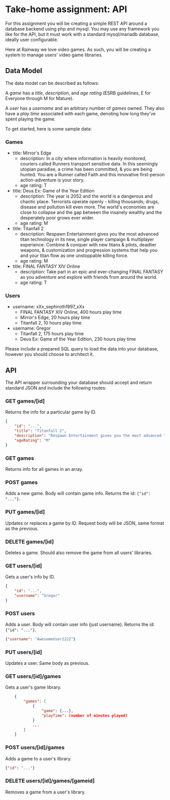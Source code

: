 # Take-home assignment: API

For this assignment you will be creating a simple REST API around a database backend using php and mysql. You may use any framework you like for the API, but it must work with a standard mysql/mariadb database, ideally user configurable.

Here at Rainway we love video games. As such, you will be creating a system to manage users' video game libraries.

## Data Model

The data model can be described as follows:

A *game* has a *title*, *description*, and *age rating* (ESRB guidelines, E for Everyone through M for Mature).

A *user* has a *username* and an arbitrary number of *games* owned. They also have a *play time* associated with each game, denoting how long they've spent playing the game.

To get started, here is some sample data:

### Games
* title: Mirror's Edge
  * description: In a city where information is heavily monitored, couriers called Runners transport sensitive data. In this seemingly utopian paradise, a crime has been committed, & you are being hunted. You are a Runner called Faith and this innovative first-person action-adventure is your story.
  * age rating: T
* title: Deus Ex: Game of the Year Edition
  * description: The year is 2052 and the world is a dangerous and chaotic place. Terrorists operate openly - killing thousands; drugs, disease and pollution kill even more. The world's economies are close to collapse and the gap between the insanely wealthy and the desperately poor grows ever wider.
  * age rating: M
* title: Titanfall 2
  * description: Respawn Entertainment gives you the most advanced titan technology in its new, single player campaign & multiplayer experience. Combine & conquer with new titans & pilots, deadlier weapons, & customization and progression systems that help you and your titan flow as one unstoppable killing force.
  * age rating: M
* title: FINAL FANTASY XIV Online
  * description: Take part in an epic and ever-changing FINAL FANTASY as you adventure and explore with friends from around the world.
  * age rating: T

### Users
* username: xXx_sephiroth1997_xXx
  * FINAL FANTASY XIV Online, 400 hours play time
  * Mirror's Edge, 20 hours play time
  * Titanfall 2, 10 hours play time
* username: Gregor
  * Titanfall 2, 175 hours play time
  * Deus Ex: Game of the Year Edition, 230 hours play time


Please include a prepared SQL query to load the data into your database, however you should choose to architect it.

## API

The API wrapper surrounding your database should accept and return standard JSON and include the following routes:

### GET games/[id]
Returns the info for a particular game by ID.
```JSON
{
    "id": "...",
    "title": "Titanfall 2",
    "description": "Respawn Entertainment gives you the most advanced titan technology in its new, single player campaign & multiplayer experience. Combine & conquer with new titans & pilots, deadlier weapons, & customization and progression systems that help you and your titan flow as one unstoppable killing force.",
    "ageRating": "M"
}
```

### GET games
Returns info for all games in an array.

### POST games
Adds a new game. Body will contain game info. Returns the id: `{"id": "..."}`.

### PUT games/[id]
Updates or replaces a game by ID.
Request body will be JSON, same format as the previous.

### DELETE games/[id]
Deletes a game. Should also remove the game from all users' libraries.

### GET users/[id]
Gets a user's info by ID.
```JSON
{
    "id": "...",
    "username": "Gregor"
}
```

### POST users
Adds a user. Body will contain user info (just username). Returns the id: `{"id": "..."}`.
```JSON
{"username": "AwesomeUser2222"}
```

### PUT users/[id]
Updates a user. Same body as previous.

### GET users/[id]/games
Gets a user's game library.
```JSON
    {
        "games": [
            {
                "game": {...},
                "playTime": (number of minutes played)
            }
            ...
        ]
    }
```

### POST users/[id]/games
Adds a game to a user's library.
```JSON
{"id": "..."}
```

### DELETE users/[id]/games/[gameid]
Removes a game from a user's library.
